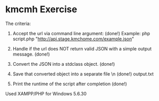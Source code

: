 
# kmcmh Exercise
  
The criteria:

1.	Accept the url via command line argument: (done!)
    Example: php script.php "http://api.stage.kmchome.com/example.json"
    
2.	Handle if the url does NOT return valid JSON with a simple output message. (done!)

3.	Convert the JSON into a stdclass object. (done!)

4.	Save that converted object into a separate file \n (done!)
    output.txt

5.	Print the runtime of the script after completion (done!)

Used XAMPP/PHP for Windows 5.6.30
